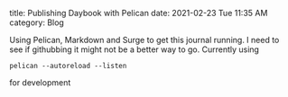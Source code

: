 title: Publishing Daybook with Pelican
date: 2021-02-23 Tue 11:35 AM
category: Blog



Using Pelican, Markdown and Surge to get this journal running. I need to see if githubbing it 
might not be a better way to go.
Currently using

    pelican --autoreload --listen

for development

